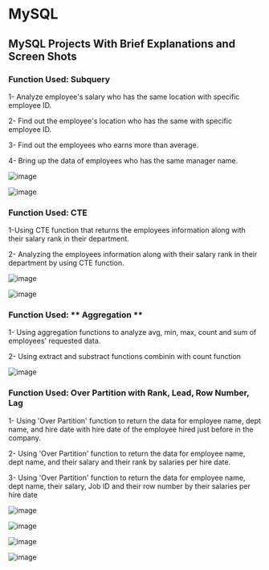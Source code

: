 # MySQL
## MySQL Projects With Brief Explanations and Screen Shots

### Function Used: **Subquery**

1- Analyze employee's salary who has the same location with specific employee ID.

2- Find out the employee's location who has the same with specific employee ID.

3- Find out the employees who earns more than average.

4- Bring up the data of employees who has the same manager name.

![image](https://github.com/aykutcura/MySQL/assets/137841626/0019d6cd-3024-48cb-b113-7dc4b192cb0e)

![image](https://github.com/aykutcura/MySQL/assets/137841626/232b5c85-f980-45c7-96c4-64022e810c75)


### Function Used: **CTE**

1-Using CTE function that returns the employees information along with their salary rank in their department.

2- Analyzing the employees information along with their salary rank in their department by using CTE function.

![image](https://github.com/aykutcura/MySQL/assets/137841626/17d50518-d18a-4cad-a916-a589eafaeb29)

![image](https://github.com/aykutcura/MySQL/assets/137841626/84b9c3f8-17f1-439e-914e-fcae95b990e6)


### Function Used: ** Aggregation **

1- Using aggregation functions to analyze avg, min, max, count and sum of employees' requested data.

2- Using extract and substract functions combinin with count function

![image](https://github.com/aykutcura/MySQL/assets/137841626/e83ee199-a10f-4bc8-ac83-613b36b1ef87)


### Function Used: **Over Partition** with Rank, Lead, Row Number, Lag

1- Using 'Over Partition' function to return the data for employee name, dept name, and hire date with hire date of the employee hired just before in the company.

2- Using 'Over Partition' function to return the data for employee name, dept name, and their salary and their rank by salaries per hire date.

3- Using 'Over Partition' function to return the data for employee name, dept name, their salary, Job ID and their row number by their salaries per hire date 

![image](https://github.com/aykutcura/MySQL/assets/137841626/98bc0807-1b1b-4e68-bdfd-406ef9063b6e)

![image](https://github.com/aykutcura/MySQL/assets/137841626/7794f181-c5d7-4354-bc06-42111623bab2)

![image](https://github.com/aykutcura/MySQL/assets/137841626/9254bf63-433e-4e97-a6cd-ebd8e7ca84b8)

![image](https://github.com/aykutcura/MySQL/assets/137841626/1ca3c8c2-13f3-4301-a518-eaa9f6fc55c3)


